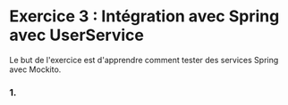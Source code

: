 # Exercice 3 : Intégration avec Spring avec UserService

Le but de l'exercice est d'apprendre comment tester des services Spring avec Mockito.

### 1.